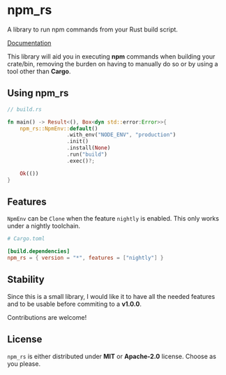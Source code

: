 # npm_rs

A library to run npm commands from your Rust build script.

[Documentation](https://docs.rs/npm_rs)

This library will aid you in executing **npm** commands when building your crate/bin,
removing the burden on having to manually do so or by using a tool other than **Cargo**.

## Using npm_rs
```rust
// build.rs

fn main() -> Result<(), Box<dyn std::error:Error>>{
    npm_rs::NpmEnv::default()
                   .with_env("NODE_ENV", "production")
                   .init()
                   .install(None)
                   .run("build")
                   .exec()?;

    Ok(())
}
```

## Features
`NpmEnv` can be `Clone` when the feature `nightly` is enabled. This only works under a nightly toolchain.
```toml
# Cargo.toml

[build.dependencies]
npm_rs = { version = "*", features = ["nightly"] }
```

## Stability
Since this is a small library, I would like it to have all the needed features and to be usable before commiting to a **v1.0.0**.

Contributions are welcome!

## License
`npm_rs` is either distributed under **MIT** or **Apache-2.0** license. Choose as you please.